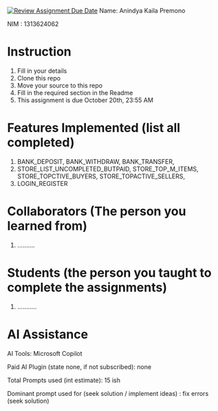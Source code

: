 [![Review Assignment Due Date](https://classroom.github.com/assets/deadline-readme-button-22041afd0340ce965d47ae6ef1cefeee28c7c493a6346c4f15d667ab976d596c.svg)](https://classroom.github.com/a/SCVt0OYF)
Name: Anindya Kaila Premono

NIM : 1313624062

# Instruction
1. Fill in your details
2. Clone this repo
3. Move your source to this repo
4. Fill in the required section in the Readme
5. This assignment is due October 20th, 23:55 AM

# Features Implemented (list all completed)
1. BANK_DEPOSIT, BANK_WITHDRAW, BANK_TRANSFER,
2. STORE_LIST_UNCOMPLETED_BUTPAID, STORE_TOP_M_ITEMS, STORE_TOPCTIVE_BUYERS, STORE_TOPACTIVE_SELLERS,
3. LOGIN_REGISTER

# Collaborators (The person you learned from)
1. ..........

# Students (the person you taught to complete the assignments)
1. ...........

# AI Assistance
AI Tools: Microsoft Copilot

Paid AI Plugin (state none, if not subscribed): none

Total Prompts used (int estimate): 15 ish

Dominant prompt used for (seek solution / implement ideas) : fix errors (seek solution)

